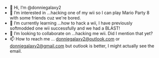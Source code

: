 - 👋 Hi, I’m @donniegalaxy2
- 👀 I’m interested in ...hacking one of my wii so I can play Mario Party 8 with some friends cuz we're bored.
- 🌱 I’m currently learning ...how to hack a wii, I have previously softmodded one wii successfully and we had a BLAST!
- 💞️ I’m looking to collaborate on ...hacking me wii. Did I mention that yet?
- 📫 How to reach me ... donniegalaxy2@outlook.com or donniegalaxy2@gmail.com but outlook is better, I might actually see the email.

<!---
donniegalaxy2/donniegalaxy2 is a ✨ special ✨ repository because its `README.md` (this file) appears on your GitHub profile.
You can click the Preview link to take a look at your changes.
--->
